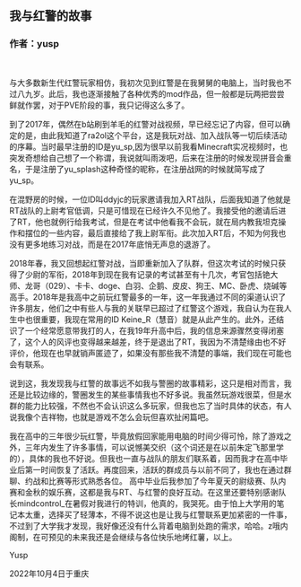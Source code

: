 ## 我与红警的故事
### 作者：yusp
<br>

与大多数新生代红警玩家相仿，我初次见到红警是在我舅舅的电脑上，当时我也不过八九岁。此后，我也逐渐接触了各种优秀的mod作品，但一般都是玩两把尝尝鲜就作罢，对于PVE阶段的事，我只记得这么多了。

到了2017年，偶然在b站刷到羊毛的红警对战视频，早已经忘记了内容，但可以确定的是，由此我知道了ra2ol这个平台，这是我玩对战、加入战队等一切后续活动的序幕。当时最早注册的ID是yu_sp,因为很早以前我看Minecraft实况视频时，也突发奇想给自己想了一个称谓，我说就叫雨泼吧，后来在注册的时候发现拼音会重名，于是注册了yu_splash这种奇怪的昵称，在注册战网的时候就简写成了yu_sp。

在混野房的时候，一位ID叫ddyjc的玩家邀请我加入RT战队，后面我知道了他就是RT战队的上尉考官低调，只是可惜现在已经许久不见他了。我接受他的邀请后进了RT，他也就例行给我考试，但是在考试中他看我不会玩，就在局内教我坦克操作和摆位的一些内容，最后直接给了我上尉军衔。此次加入RT后，不知为何我也没有更多地练习对战，而是在2017年底悄无声息的退游了。

2018年春，我又回想起红警对战，当即重新加入了队群，但这次考试的时候只获得了少尉的军衔，2018年到现在我有记录的考试甚至有十几次，考官包括铯大师、龙哥（029）、卡卡、doge、白羽、企鹅、皮皮、狗王、MC、卧虎、烧碱等高手。2018年是我高中之前玩红警最多的一年，这一年我通过不同的渠道认识了许多朋友，他们之中有些人与我的关联早已超过了红警这个游戏，我自认为在我人生中也很重要，我现在常用的ID Keine_R（慧音）就是从此产生的。此外，还结识了一个经常愿意带我打的人，在我19年升高中后，我的信息来源骤然变得闭塞了，这个人的风评也变得越来越差，终于是退出了RT，我因为不清楚缘由也不好评价，他现在也早就销声匿迹了，如果没有那些我不清楚的事端，我们现在可能也会有联系。

说到这，我发现我与红警的故事远不如我与警圈的故事精彩，这只是相对而言，我还是比较边缘的，警圈发生的某些事情我也不好多说。我虽然玩游戏很菜，但是水群的能力比较强，不然也不会认识这么多玩家，但我也忘了当时具体的状态，有人说我像个吉祥物，也就是游戏不怎么会玩但喜欢扯闲篇吧。

我在高中的三年很少玩红警，毕竟放假回家能用电脑的时间少得可怜，除了游戏之外，三年内发生了许多事情，可以说憾美交织（这个词还是在以前朱定飞那里学的），具体的我也不好说。但我也一直与战队的朋友们联系着，因而我才在高中毕业后第一时间恢复了活跃。再度回来，活跃的群成员与以前不同了，我也在通过群聊、约战和比赛等形式熟悉各位。
高中毕业后我参加了今年夏天的尉级赛、队内赛和金秋的娱乐赛，这都是我与RT、与红警的良好互动。在这里还要特别感谢队长mindcontrol_在暑假对我进行的特训，他真的，我哭死。由于怕上大学用的笔记本太重，选择买了轻薄本，不得不说这也是让我与红警联系更加紧密的一件事，不过到了大学我才发现，我好像还没有什么背着电脑到处跑的需求，哈哈。z哦内阁制，在可预见的未来我还是会继续与各位快乐地烤红薯，以上。

Yusp

2022年10月4日于重庆